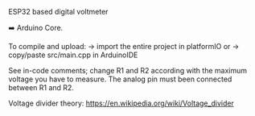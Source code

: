 ESP32 based digital voltmeter

➡️ Arduino Core.

To compile and upload:
-> import the entire project in platformIO
or 
-> copy/paste src/main.cpp in ArduinoIDE

See in-code comments; change R1 and R2 according with the maximum voltage you have to measure.
The analog pin must been connected between R1 and R2.

Voltage divider theory:  https://en.wikipedia.org/wiki/Voltage_divider
